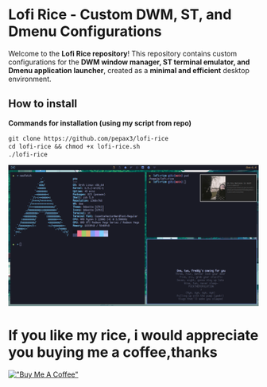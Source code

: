 # Lofi Rice - Custom DWM, ST, and Dmenu Configurations

Welcome to the **Lofi Rice repository**! This repository contains custom configurations for the **DWM window manager, ST terminal emulator, and Dmenu application launcher**, created as a **minimal and efficient** desktop environment.

## How to install

**Commands for installation (using my script from repo)**

```
git clone https://github.com/pepax3/lofi-rice
cd lofi-rice && chmod +x lofi-rice.sh 
./lofi-rice
```


![Minion](https://github.com/pepax3/lofi-rice/blob/main/showcase.png?raw=true)

# If you like my rice, i would appreciate you buying me a coffee,thanks

[!["Buy Me A Coffee"](https://www.buymeacoffee.com/assets/img/custom_images/orange_img.png)](https://www.buymeacoffee.com/pepax3)


